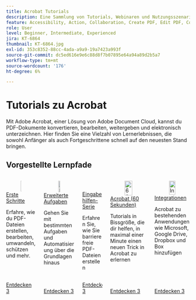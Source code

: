 ```yaml
---
title: Acrobat Tutorials
description: Eine Sammlung von Tutorials, Webinaren und Nutzungsszenarien für Adobe Acrobat
feature: Accessibility, Action, Collaboration, Create PDF, Edit PDF, Convert PDF, Deploy, Mobile, Optimize PDF, Security, Workflow, Workspace, Skill Builder, Sign, Form
role: User
level: Beginner, Intermediate, Experienced
jira: KT-6864
thumbnail: KT-6864.jpg
exl-id: 353c8352-88cc-4ada-a9a9-19a7423a993f
source-git-commit: dc5ed616e9e6c88d8f7b07895e64a94a89d2b5a7
workflow-type: tm+mt
source-wordcount: '176'
ht-degree: 6%

---
```


# Tutorials zu Acrobat

Mit Adobe Acrobat, einer Lösung von Adobe Document Cloud, kannst du PDF-Dokumente konvertieren, bearbeiten, weitergeben und elektronisch unterzeichnen. Hier finden Sie eine Vielzahl von Lernerlebnissen, die sowohl Anfänger als auch Fortgeschrittene schnell auf den neuesten Stand bringen.

<div id="recs-overview-body-1"></div>
<div id="recs-overview-body-2"></div>
<div id="recs-overview-body-3"></div>
<div id="recs-overview-body-4"></div>
<div id="recs-overview-body-5"></div>
<div id="recs-overview-body-6"></div>

## Vorgestellte Lernpfade

<!-- START CARDS HTML - DO NOT MODIFY BY HAND -->
<div class="columns">
    <div class="column is-half-tablet is-half-desktop is-one-third-widescreen" aria-label="Getting started">
        <div class="card" style="height: 100%; display: flex; flex-direction: column; height: 100%;">
            <div class="card-image">
                <figure class="image x-is-16by9">
                    <a href="https://experienceleague.adobe.com/en/docs/document-cloud-learn/acrobat-learning/getting-started/getting-started-overview" title="Erste Schritte" target="_self" rel="referrer">
                        <img class="is-bordered-r-small" src="https://experienceleague.adobe.com/en/docs/document-cloud-learn/acrobat-learning/media_19b331849a47f54403361e7661d1882d95fe97fcf.png?width=400&format=webply&optimize=medium" alt="Erste Schritte"
                             style="width: 100%; aspect-ratio: 16 / 9; object-fit: cover; overflow: hidden; display: block; margin: auto;">
                    </a>
                </figure>
            </div>
            <div class="card-content is-padded-small" style="display: flex; flex-direction: column; flex-grow: 1; justify-content: space-between;">
                <div class="top-card-content">
                    <p class="headline is-size-6 has-text-weight-bold">
                        <a href="https://experienceleague.adobe.com/en/docs/document-cloud-learn/acrobat-learning/getting-started/getting-started-overview" target="_self" rel="referrer" title="Erste Schritte">Erste Schritte</a>
                    </p>
                    <p class="is-size-6">Erfahre, wie du PDF-Dateien erstellen, bearbeiten, umwandeln, schützen und mehr.</p>
                </div>
                <a href="https://experienceleague.adobe.com/en/docs/document-cloud-learn/acrobat-learning/getting-started/getting-started-overview" target="_self" rel="referrer" class="spectrum-Button spectrum-Button--outline spectrum-Button--primary spectrum-Button--sizeM" style="align-self: flex-start; margin-top: 1rem;">
                    <span class="spectrum-Button-label has-no-wrap has-text-weight-bold">Entdecken</span>
                3</a>
            </div>
        </div>
    </div>
    <div class="column is-half-tablet is-half-desktop is-one-third-widescreen" aria-label="Advanced tasks">
        <div class="card" style="height: 100%; display: flex; flex-direction: column; height: 100%;">
            <div class="card-image">
                <figure class="image x-is-16by9">
                    <a href="https://experienceleague.adobe.com/en/docs/document-cloud-learn/acrobat-learning/advanced-tasks/advanced-tasks-overview" title="Erweiterte Aufgaben" target="_self" rel="referrer">
                        <img class="is-bordered-r-small" src="https://experienceleague.adobe.com/en/docs/document-cloud-learn/acrobat-learning/media_17d55969ad72e5933df620c2d5c84ba8e273ab39c.png?width=400&format=webply&optimize=medium" alt="Erweiterte Aufgaben"
                             style="width: 100%; aspect-ratio: 16 / 9; object-fit: cover; overflow: hidden; display: block; margin: auto;">
                    </a>
                </figure>
            </div>
            <div class="card-content is-padded-small" style="display: flex; flex-direction: column; flex-grow: 1; justify-content: space-between;">
                <div class="top-card-content">
                    <p class="headline is-size-6 has-text-weight-bold">
                        <a href="https://experienceleague.adobe.com/en/docs/document-cloud-learn/acrobat-learning/advanced-tasks/advanced-tasks-overview" target="_self" rel="referrer" title="Erweiterte Aufgaben">Erweiterte Aufgaben</a>
                    </p>
                    <p class="is-size-6">Gehen Sie mit bestimmten Aufgaben und Automatisierung über die Grundlagen hinaus</p>
                </div>
                <a href="https://experienceleague.adobe.com/en/docs/document-cloud-learn/acrobat-learning/advanced-tasks/advanced-tasks-overview" target="_self" rel="referrer" class="spectrum-Button spectrum-Button--outline spectrum-Button--primary spectrum-Button--sizeM" style="align-self: flex-start; margin-top: 1rem;">
                    <span class="spectrum-Button-label has-no-wrap has-text-weight-bold">Entdecken</span>
                3</a>
            </div>
        </div>
    </div>
    <div class="column is-half-tablet is-half-desktop is-one-third-widescreen" aria-label="Accessibility series">
        <div class="card" style="height: 100%; display: flex; flex-direction: column; height: 100%;">
            <div class="card-image">
                <figure class="image x-is-16by9">
                    <a href="https://experienceleague.adobe.com/en/docs/document-cloud-learn/acrobat-learning/accessibility-tutorials/accessibility-overview" title="Barrierefreiheitsserie" target="_self" rel="referrer">
                        <img class="is-bordered-r-small" src="https://experienceleague.adobe.com/en/docs/document-cloud-learn/acrobat-learning/accessibility-tutorials/media_1160a8358f39482862ca2409c878ecea8815b0e35.png?width=400&format=webply&optimize=medium" alt="Barrierefreiheitsserie"
                             style="width: 100%; aspect-ratio: 16 / 9; object-fit: cover; overflow: hidden; display: block; margin: auto;">
                    </a>
                </figure>
            </div>
            <div class="card-content is-padded-small" style="display: flex; flex-direction: column; flex-grow: 1; justify-content: space-between;">
                <div class="top-card-content">
                    <p class="headline is-size-6 has-text-weight-bold">
                        <a href="https://experienceleague.adobe.com/en/docs/document-cloud-learn/acrobat-learning/accessibility-tutorials/accessibility-overview" target="_self" rel="referrer" title="60-Sekunden-Acrobat">Eingabehilfen-Serie</a>
                    </p>
                    <p class="is-size-6">Erfahren Sie, wie Sie barrierefreie PDF-Dateien erstellen</p>
                </div>
                <a href="https://experienceleague.adobe.com/en/docs/document-cloud-learn/acrobat-learning/accessibility-tutorials/accessibility-overview" target="_self" rel="referrer" class="spectrum-Button spectrum-Button--outline spectrum-Button--primary spectrum-Button--sizeM" style="align-self: flex-start; margin-top: 1rem;">
                    <span class="spectrum-Button-label has-no-wrap has-text-weight-bold">Entdecken</span>
                3</a>
            </div>
        </div>
    </div>
    <div class="column is-half-tablet is-half-desktop is-one-third-widescreen" aria-label="60-second Acrobat">
        <div class="card" style="height: 100%; display: flex; flex-direction: column; height: 100%;">
            <div class="card-image">
                <figure class="image x-is-16by9">
                    <a href="https://experienceleague.adobe.com/en/docs/document-cloud-learn/acrobat-learning/60-second/60-second-overview" title="60-Sekunden-Acrobat" target="_self" rel="referrer">
                        <img class="is-bordered-r-small" src="https://experienceleague.adobe.com/en/docs/document-cloud-learn/acrobat-learning/media_1e95e07bbceaf7e8f9bfccff9dccc7827fe813d96.png?width=400&format=webply&optimize=medium" alt="60-Sekunden-Acrobat"
                             style="width: 100%; aspect-ratio: 16 / 9; object-fit: cover; overflow: hidden; display: block; margin: auto;">
                    </a>
                </figure>
            </div>
            <div class="card-content is-padded-small" style="display: flex; flex-direction: column; flex-grow: 1; justify-content: space-between;">
                <div class="top-card-content">
                    <p class="headline is-size-6 has-text-weight-bold">
                        <a href="https://experienceleague.adobe.com/en/docs/document-cloud-learn/acrobat-learning/60-second/60-second-overview" target="_self" rel="referrer" title="60-Sekunden-Acrobat">Acrobat (60 Sekunden)</a>
                    </p>
                    <p class="is-size-6">Tutorials in Bissgröße, die dir helfen, in maximal einer Minute einen neuen Trick in Acrobat zu erlernen</p>
                </div>
                <a href="https://experienceleague.adobe.com/en/docs/document-cloud-learn/acrobat-learning/60-second/60-second-overview" target="_self" rel="referrer" class="spectrum-Button spectrum-Button--outline spectrum-Button--primary spectrum-Button--sizeM" style="align-self: flex-start; margin-top: 1rem;">
                    <span class="spectrum-Button-label has-no-wrap has-text-weight-bold">Entdecken</span>
                3</a>
            </div>
        </div>
    </div>
    <div class="column is-half-tablet is-half-desktop is-one-third-widescreen" aria-label="Integrations">
        <div class="card" style="height: 100%; display: flex; flex-direction: column; height: 100%;">
            <div class="card-image">
                <figure class="image x-is-16by9">
                    <a href="https://experienceleague.adobe.com/en/docs/document-cloud-learn/acrobat-learning/integrations/integrate-overview" title="Integrationen" target="_self" rel="referrer">
                        <img class="is-bordered-r-small" src="https://experienceleague.adobe.com/en/docs/document-cloud-learn/acrobat-learning/media_171337d52d3205c2011e230e71736cc71f74ba0ee.png?width=400&format=webply&optimize=medium" alt="Integrationen"
                             style="width: 100%; aspect-ratio: 16 / 9; object-fit: cover; overflow: hidden; display: block; margin: auto;">
                    </a>
                </figure>
            </div>
            <div class="card-content is-padded-small" style="display: flex; flex-direction: column; flex-grow: 1; justify-content: space-between;">
                <div class="top-card-content">
                    <p class="headline is-size-6 has-text-weight-bold">
                        <a href="https://experienceleague.adobe.com/en/docs/document-cloud-learn/acrobat-learning/integrations/integrate-overview" target="_self" rel="referrer" title="Integrationen">Integrationen</a>
                    </p>
                    <p class="is-size-6">Acrobat zu bestehenden Anwendungen wie Microsoft, Google Drive, Dropbox und Box hinzufügen</p>
                </div>
                <a href="https://experienceleague.adobe.com/en/docs/document-cloud-learn/acrobat-learning/integrations/integrate-overview" target="_blank" rel="referrer" class="spectrum-Button spectrum-Button--outline spectrum-Button--primary spectrum-Button--sizeM" style="align-self: flex-start; margin-top: 1rem;">
                    <span class="spectrum-Button-label has-no-wrap has-text-weight-bold">Entdecken</span>
                3</a>
            </div>
        </div>
    </div>
</div>
<!-- END CARDS HTML - DO NOT MODIFY BY HAND -->

